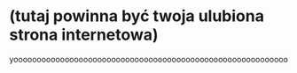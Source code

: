 
<!DOCKTYPE-html>
<html>
  <head>
    <meta charset="utf-8">
  </head>
  <style>
    
  </style> 
  <body>
    <h1>(tutaj powinna być twoja ulubiona strona internetowa)</h1>
  
   <p>yooooooooooooooooooooooooooooooooooooooooooooooooooooooooooo</p>
  </body>
</html>
